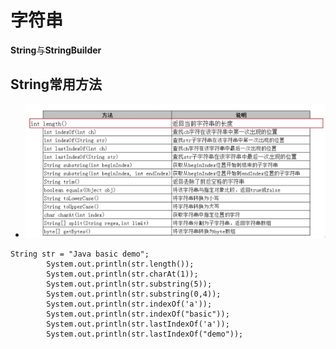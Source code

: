 # 字符串
**String**与**StringBuilder**
## String常用方法
- ![string](../../img/string.png)
```
String str = "Java basic demo";
		System.out.println(str.length());
		System.out.println(str.charAt(1));
		System.out.println(str.substring(5));
		System.out.println(str.substring(0,4));
		System.out.println(str.indexOf('a'));
		System.out.println(str.indexOf("basic"));
		System.out.println(str.lastIndexOf('a'));
		System.out.println(str.lastIndexOf("demo"));
```